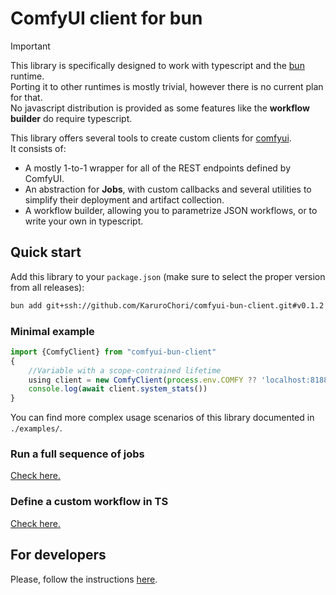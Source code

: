 # ComfyUI client for bun

> [!IMPORTANT]  
> This library is specifically designed to work with typescript and the [bun](https://bun.sh/) runtime.  
> Porting it to other runtimes is mostly trivial, however there is no current plan for that.  
> No javascript distribution is provided as some features like the **workflow builder** do require typescript.

This library offers several tools to create custom clients for [comfyui](https://github.com/comfyanonymous/ComfyUI).  
It consists of:

- A mostly 1-to-1 wrapper for all of the REST endpoints defined by ComfyUI.
- An abstraction for **Jobs**, with custom callbacks and several utilities to simplify their deployment and artifact collection.
- A workflow builder, allowing you to parametrize JSON workflows, or to write your own in typescript.

## Quick start

Add this library to your `package.json` (make sure to select the proper version from all releases):

```sh
bun add git+ssh://github.com/KaruroChori/comfyui-bun-client.git#v0.1.2
```

### Minimal example

```ts
import {ComfyClient} from "comfyui-bun-client"
{
    //Variable with a scope-contrained lifetime
    using client = new ComfyClient(process.env.COMFY ?? 'localhost:8188', { debug: true })
    console.log(await client.system_stats())
}
```

You can find more complex usage scenarios of this library documented in `./examples/`.

### Run a full sequence of jobs

[Check here.](./docs/run-jobs.md)

### Define a custom workflow in TS

[Check here.](./docs/custom-workflows.md)

## For developers

Please, follow the instructions [here](./docs/developers.md).
